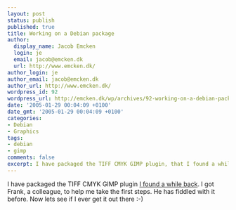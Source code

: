 ```yaml
---
layout: post
status: publish
published: true
title: Working on a Debian package
author:
  display_name: Jacob Emcken
  login: je
  email: jacob@emcken.dk
  url: http://www.emcken.dk/
author_login: je
author_email: jacob@emcken.dk
author_url: http://www.emcken.dk/
wordpress_id: 92
wordpress_url: http://emcken.dk/wp/archives/92-working-on-a-debian-package.html
date: '2005-01-29 00:04:09 +0100'
date_gmt: '2005-01-29 00:04:09 +0100'
categories:
- Debian
- Graphics
tags:
- debian
- gimp
comments: false
excerpt: I have packaged the TIFF CMYK GIMP plugin, that I found a while back, with some help from a colleague.
---
```

I have packaged the TIFF CMYK GIMP plugin [I found a while back][1]. I got Frank, a colleague, to help me take the first steps. He has fiddled with it before. Now lets see if I ever get it out there :-)

[1]: 2004-11-22-lack-of-cmyk-support-in-gimp-20.md
